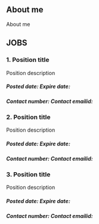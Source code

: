 ## About me

About me

## JOBS

### 1. Position title
Position description
##### Posted date: Expire date:
##### Contact number: Contact emailid:

### 2. Position title
Position description
##### Posted date: Expire date:
##### Contact number: Contact emailid:

### 3. Position title
Position description
##### Posted date: Expire date:
##### Contact number: Contact emailid:
